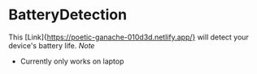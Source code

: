 # BatteryDetection
This [Link]{https://poetic-ganache-010d3d.netlify.app/} will detect your device's battery life. 
*Note*
- Currently only works on laptop

